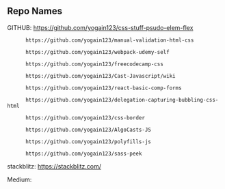 Repo Names
-----
GITHUB:
          https://github.com/yogain123/css-stuff-psudo-elem-flex

          https://github.com/yogain123/manual-validation-html-css

          https://github.com/yogain123/webpack-udemy-self

          https://github.com/yogain123/freecodecamp-css

          https://github.com/yogain123/Cast-Javascript/wiki

          https://github.com/yogain123/react-basic-comp-forms

          https://github.com/yogain123/delegation-capturing-bubbling-css-html

          https://github.com/yogain123/css-border

          https://github.com/yogain123/AlgoCasts-JS

          https://github.com/yogain123/polyfills-js

          https://github.com/yogain123/sass-peek
          
          
 stackblitz: https://stackblitz.com/
 
 Medium: 
